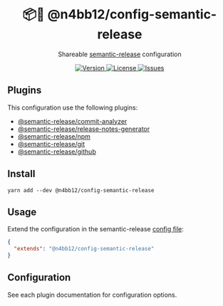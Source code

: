 <h1 align="center">
  📦🚀 @n4bb12/config-semantic-release
</h1>

<p align="center">
  Shareable <a href="https://semantic-release.gitbook.io">semantic-release</a> configuration
</p>

<p align="center">
  <a href="https://www.npmjs.com/package/@n4bb12/config-semantic-release">
    <img alt="Version" src="https://flat.badgen.net/npm/v/@n4bb12/config-semantic-release?icon=npm">
  </a>
  <a href="https://raw.githubusercontent.com/n4bb12/config-semantic-release/master/LICENSE">
    <img alt="License" src="https://flat.badgen.net/github/license/n4bb12/config-semantic-release?icon=github">
  </a>
  <a href="https://github.com/n4bb12/config-semantic-release/issues/new/choose">
    <img alt="Issues" src="https://flat.badgen.net/badge/github/create issue/pink?icon=github">
  </a>
</p>

## Plugins

This configuration use the following plugins:
- [@semantic-release/commit-analyzer](https://github.com/semantic-release/commit-analyzer)
- [@semantic-release/release-notes-generator](https://github.com/semantic-release/release-notes-generator)
- [@semantic-release/npm](https://github.com/semantic-release/npm)
- [@semantic-release/git](https://github.com/semantic-release/git)
- [@semantic-release/github](https://github.com/semantic-release/github)

## Install

```
yarn add --dev @n4bb12/config-semantic-release
```

## Usage

Extend the configuration in the semantic-release [config file](https://github.com/semantic-release/semantic-release/blob/master/docs/usage/configuration.md#configuration):

```json
{
  "extends": "@n4bb12/config-semantic-release"
}
```

## Configuration

See each plugin documentation for configuration options.
